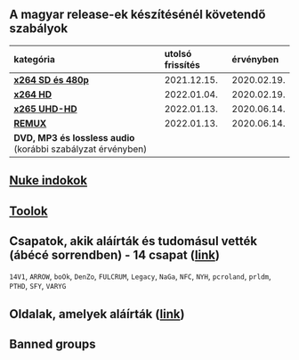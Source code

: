 ## A magyar release-ek készítésénél követendő szabályok
| kategória                                                     | utolsó frissítés | érvényben         |
| :-                                                            | :-               | :-                |
| [**x264 SD és 480p**](series-and-movies-x264-sd-and-480p.md)  | 2021.12.15.      | 2020.02.19.       |
| [**x264 HD**](series-and-movies-x264-hd.md)                   | 2022.01.04.      | 2020.02.19.       |
| [**x265 UHD-HD**](series-and-movies-x265-hd-uhd.md)           | 2022.01.13.      | 2020.06.14.       |
| [**REMUX**](series-and-movies-remux.md)                       | 2022.01.13.      | 2020.06.14.       |
| **DVD, MP3 és lossless audio** (korábbi szabályzat érvényben) |                  |                   |

## [Nuke indokok](nuke-reasons.md)

## [Toolok](files/tools.md)

## Csapatok, akik aláírták és tudomásul vették (ábécé sorrendben) - 14 csapat ([link](https://github.com/encoding-hun/rules-and-standards/issues/14))
`14V1`, `ARROW`, `boOk`, `DenZo`, `FULCRUM`, `Legacy`, `NaGa`, `NFC`, `NYH`, `pcroland`, `prldm`, `PTHD`, `SFY`, `VARYG`

## Oldalak, amelyek aláírták ([link](https://github.com/encoding-hun/rules-and-standards/issues/18))

## Banned groups
